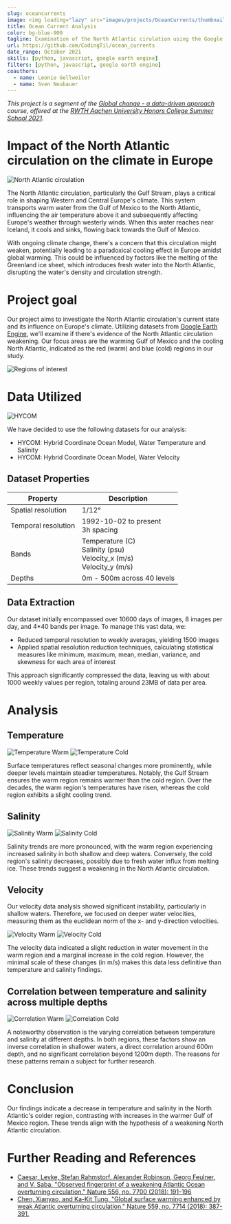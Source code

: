 ```yaml
---
slug: oceancurrents
image: <img loading="lazy" src="images/projects/OceanCurrents/thumbnail.webp" alt="Examination of the North Atlantic cirulation"/>
title: Ocean Current Analysis
color: bg-blue-900
tagline: Examination of the North Atlantic cirulation using the Google Earth Engine
url: https://github.com/CodingTil/ocean_currents
date_range: October 2021
skills: [python, javascript, google earth engine]
filters: [python, javascript, google earth engine]
coauthors:
  - name: Leonie Gellweiler
  - name: Sven Neubauer
---
```

_This project is a segment of the [Global change - a data-driven approach](https://www.hc.rwth-aachen.de/cms/HC/Events/HCSS/HCSS2021/~ntcpe/GlobalChange/lidx/1/) course, offered at the [RWTH Aachen University Honors College Summer School 2021](https://www.hc.rwth-aachen.de/cms/hc/events/hcss/~ursik/hcss2021/?lidx=1)._

# Impact of the North Atlantic circulation on the climate in Europe
<img loading="lazy" src="images/projects/OceanCurrents/gulf_stream_visu.webp" alt="North Atlantic circulation"/>

The North Atlantic circulation, particularly the Gulf Stream, plays a critical role in shaping Western and Central Europe's climate. This system transports warm water from the Gulf of Mexico to the North Atlantic, influencing the air temperature above it and subsequently affecting Europe's weather through westerly winds. When this water reaches near Iceland, it cools and sinks, flowing back towards the Gulf of Mexico.

With ongoing climate change, there's a concern that this circulation might weaken, potentially leading to a paradoxical cooling effect in Europe amidst global warming. This could be influenced by factors like the melting of the Greenland ice sheet, which introduces fresh water into the North Atlantic, disrupting the water's density and circulation strength.

# Project goal
Our project aims to investigate the North Atlantic circulation's current state and its influence on Europe's climate. Utilizing datasets from [Google Earth Engine](https://earthengine.google.com/), we'll examine if there's evidence of the North Atlantic circulation weakening. Our focus areas are the warming Gulf of Mexico and the cooling North Atlantic, indicated as the red (warm) and blue (cold) regions in our study.

<img loading="lazy" src="images/projects/OceanCurrents/regions_of_interest.webp" alt="Regions of interest"/>

# Data Utilized
<img loading="lazy" src="images/projects/OceanCurrents/datasets.webp" alt="HYCOM"/>

We have decided to use the following datasets for our analysis:
 - HYCOM: Hybrid Coordinate Ocean Model, Water Temperature and Salinity
 - HYCOM: Hybrid Coordinate Ocean Model, Water Velocity

## Dataset Properties
| Property | Description |
| --- | --- |
| Spatial resolution | 1/12° |
| Temporal resolution | 1992-10-02 to present<br>3h spacing |
| Bands | Temperature (C)<br>Salinity (psu)<br>Velocity_x (m/s)<br>Velocity_y (m/s) |
| Depths | 0m - 500m across 40 levels |

## Data Extraction
Our dataset initially encompassed over 10600 days of images, 8 images per day, and 4*40 bands per image. To manage this vast data, we:
 - Reduced temporal resolution to weekly averages, yielding 1500 images
 - Applied spatial resolution reduction techniques, calculating statistical measures like minimum, maximum, mean, median, variance, and skewness for each area of interest

This approach significantly compressed the data, leaving us with about 1000 weekly values per region, totaling around 23MB of data per area.

# Analysis
## Temperature
<img loading="lazy" src="images/projects/OceanCurrents/temperature_warm.webp" alt="Temperature Warm"/>
<img loading="lazy" src="images/projects/OceanCurrents/temperature_cold.webp" alt="Temperature Cold"/>

Surface temperatures reflect seasonal changes more prominently, while deeper levels maintain steadier temperatures. Notably, the Gulf Stream ensures the warm region remains warmer than the cold region. Over the decades, the warm region's temperatures have risen, whereas the cold region exhibits a slight cooling trend.

## Salinity
<img loading="lazy" src="images/projects/OceanCurrents/salinity_warm.webp" alt="Salinity Warm"/>
<img loading="lazy" src="images/projects/OceanCurrents/salinity_cold.webp" alt="Salinity Cold"/>

Salinity trends are more pronounced, with the warm region experiencing increased salinity in both shallow and deep waters. Conversely, the cold region's salinity decreases, possibly due to fresh water influx from melting ice. These trends suggest a weakening in the North Atlantic circulation.

## Velocity
Our velocity data analysis showed significant instability, particularly in shallow waters. Therefore, we focused on deeper water velocities, measuring them as the euclidean norm of the x- and y-direction velocities.

<img loading="lazy" src="images/projects/OceanCurrents/velocity_warm.webp" alt="Velocity Warm"/>
<img loading="lazy" src="images/projects/OceanCurrents/velocity_cold.webp" alt="Velocity Cold"/>

The velocity data indicated a slight reduction in water movement in the warm region and a marginal increase in the cold region. However, the minimal scale of these changes (in m/s) makes this data less definitive than temperature and salinity findings.

## Correlation between temperature and salinity across multiple depths
<img loading="lazy" src="images/projects/OceanCurrents/correlation_warm.webp" alt="Correlation Warm"/>
<img loading="lazy" src="images/projects/OceanCurrents/correlation_cold.webp" alt="Correlation Cold"/>

A noteworthy observation is the varying correlation between temperature and salinity at different depths. In both regions, these factors show an inverse correlation in shallower waters, a direct correlation around 600m depth, and no significant correlation beyond 1200m depth. The reasons for these patterns remain a subject for further research.

# Conclusion
Our findings indicate a decrease in temperature and salinity in the North Atlantic's colder region, contrasting with increases in the warmer Gulf of Mexico region. These trends align with the hypothesis of a weakening North Atlantic circulation.

# Further Reading and References
 - [Caesar, Levke, Stefan Rahmstorf, Alexander Robinson, Georg Feulner, and V. Saba. "Observed fingerprint of a weakening Atlantic Ocean overturning circulation." Nature 556, no. 7700 (2018): 191-196](https://www.nature.com/articles/s41586-018-0006-5)
 - [Chen, Xianyao, and Ka-Kit Tung. "Global surface warming enhanced by weak Atlantic overturning circulation." Nature 559, no. 7714 (2018): 387-391.](https://www.nature.com/articles/s41586-018-0320-y)
